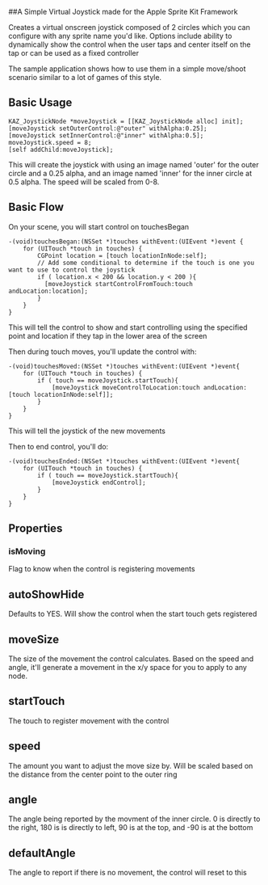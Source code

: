 ##A Simple Virtual Joystick made for the Apple Sprite Kit Framework

Creates a virtual onscreen joystick composed of 2 circles which you can configure with any sprite name you'd like.  Options include ability to dynamically show the control when the user taps and center itself on the tap or can be used as a fixed controller

The sample application shows how to use them in a simple move/shoot scenario similar to a lot of games of this style.

## Basic Usage

```objc
KAZ_JoystickNode *moveJoystick = [[KAZ_JoystickNode alloc] init];
[moveJoystick setOuterControl:@"outer" withAlpha:0.25];
[moveJoystick setInnerControl:@"inner" withAlpha:0.5];
moveJoystick.speed = 8;
[self addChild:moveJoystick];
```

This will create the joystick with using an image named 'outer' for the outer circle and a 0.25 alpha, and an image named 'inner' for the inner circle at 0.5 alpha.  The speed will be scaled from 0-8.

## Basic Flow

On your scene, you will start control on touchesBegan

```objc
-(void)touchesBegan:(NSSet *)touches withEvent:(UIEvent *)event {
    for (UITouch *touch in touches) {
        CGPoint location = [touch locationInNode:self];
        // Add some conditional to determine if the touch is one you want to use to control the joystick
        if ( location.x < 200 && location.y < 200 ){
          [moveJoystick startControlFromTouch:touch andLocation:location];
        }
    }
}
```

This will tell the control to show and start controlling using the specified point and location if they tap in the lower area of the screen

Then during touch moves, you'll update the control with:

```objc
-(void)touchesMoved:(NSSet *)touches withEvent:(UIEvent *)event{
    for (UITouch *touch in touches) {
        if ( touch == moveJoystick.startTouch){
            [moveJoystick moveControlToLocation:touch andLocation:[touch locationInNode:self]];
        }
    }
}
```

This will tell the joystick of the new movements

Then to end control, you'll do:

```objc
-(void)touchesEnded:(NSSet *)touches withEvent:(UIEvent *)event{
    for (UITouch *touch in touches) {
        if ( touch == moveJoystick.startTouch){
            [moveJoystick endControl];
        }
    }
}
```

## Properties

### isMoving

Flag to know when the control is registering movements

## autoShowHide

Defaults to YES.  Will show the control when the start touch gets registered

## moveSize

The size of the movement the control calculates.  Based on the speed and angle, it'll generate a movement in the x/y space for you to apply to any node.

## startTouch

The touch to register movement with the control

## speed

The amount you want to adjust the move size by.  Will be scaled based on the distance from the center point to the outer ring

## angle

The angle being reported by the movment of the inner circle.  0 is directly to the right, 180 is is directly to left, 90 is at the top, and -90 is at the bottom

## defaultAngle

The angle to report if there is no movement, the control will reset to this
